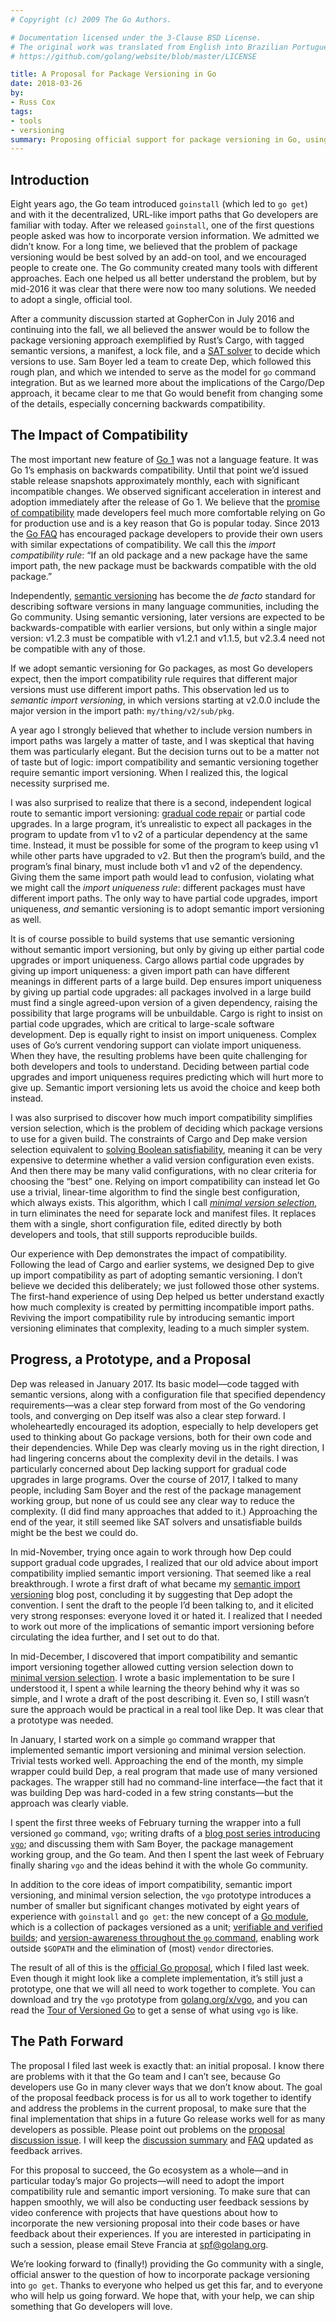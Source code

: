 ```yaml
---
# Copyright (c) 2009 The Go Authors.

# Documentation licensed under the 3-Clause BSD License.
# The original work was translated from English into Brazilian Portuguese.
# https://github.com/golang/website/blob/master/LICENSE

title: A Proposal for Package Versioning in Go
date: 2018-03-26
by:
- Russ Cox
tags:
- tools
- versioning
summary: Proposing official support for package versioning in Go, using Go modules.
---
```


## Introduction

Eight years ago, the Go team introduced `goinstall`
(which led to `go get`)
and with it the decentralized, URL-like import paths
that Go developers are familiar with today.
After we released `goinstall`, one of the first questions people asked
was how to incorporate version information.
We admitted we didn’t know.
For a long time, we believed that the problem of package versioning
would be best solved by an add-on tool,
and we encouraged people to create one.
The Go community created many tools with different approaches.
Each one helped us all better understand the problem,
but by mid-2016 it was clear that there were now too many solutions.
We needed to adopt a single, official tool.

After a community discussion started at GopherCon in July 2016 and continuing into the fall,
we all believed the answer would be to follow the package versioning approach
exemplified by Rust’s Cargo, with tagged semantic versions,
a manifest, a lock file, and a
[SAT solver](https://research.swtch.com/version-sat) to decide which versions to use.
Sam Boyer led a team to create Dep, which followed this rough plan,
and which we intended to serve as the model for `go` command integration.
But as we learned more about the implications of the Cargo/Dep approach,
it became clear to me that Go would benefit from changing
some of the details, especially concerning backwards compatibility.

## The Impact of Compatibility

The most important new feature of
[Go 1](/blog/preview-of-go-version-1)
was not a language feature.
It was Go 1’s emphasis on backwards compatibility.
Until that point we’d issued stable release
snapshots approximately monthly,
each with significant incompatible changes.
We observed significant acceleration in interest and adoption
immediately after the release of Go 1.
We believe that the
[promise of compatibility](/doc/go1compat.html)
made developers feel much more comfortable relying on
Go for production use
and is a key reason that Go is popular today.
Since 2013 the
[Go FAQ](/doc/faq#get_version)
has encouraged package developers to provide their own
users with similar expectations of compatibility.
We call this the _import compatibility rule_:
“If an old package and a new package have the same import path,
the new package must be backwards compatible with the old package.”

Independently,
[semantic versioning](http://semver.org/)
has become the _de facto_
standard for describing software versions in many language communities,
including the Go community.
Using semantic versioning, later versions are expected to be
backwards-compatible with earlier versions,
but only within a single major version:
v1.2.3 must be compatible with v1.2.1 and v1.1.5,
but v2.3.4 need not be compatible with any of those.

If we adopt semantic versioning for Go packages,
as most Go developers expect,
then the import compatibility rule requires that
different major versions must use different import paths.
This observation led us to _semantic import versioning_,
in which versions starting at v2.0.0 include the major
version in the import path: `my/thing/v2/sub/pkg`.

A year ago I strongly believed that whether to include
version numbers in import paths was largely a matter of taste,
and I was skeptical that having them was particularly elegant.
But the decision turns out to be a matter not of taste but of logic:
import compatibility and semantic versioning together require
semantic import versioning.
When I realized this, the logical necessity surprised me.

I was also surprised to realize that
there is a second, independent logical route to
semantic import versioning:
[gradual code repair](/talks/2016/refactor.article)
or partial code upgrades.
In a large program, it’s unrealistic to expect all packages in the program
to update from v1 to v2 of a particular dependency at the same time.
Instead, it must be possible for some of the program to keep using v1
while other parts have upgraded to v2.
But then the program’s build, and the program’s final binary,
must include both v1 and v2 of the dependency.
Giving them the same import path would lead to confusion,
violating what we might call the _import uniqueness rule_:
different packages must have different import paths.
The only way to have
partial code upgrades, import uniqueness, _and_ semantic versioning
is to adopt
semantic import versioning as well.

It is of course possible to build systems that use semantic versioning
without semantic import versioning,
but only by giving up either partial code upgrades or import uniqueness.
Cargo allows partial code upgrades by
giving up import uniqueness:
a given import path can have different meanings
in different parts of a large build.
Dep ensures import uniqueness by
giving up partial code upgrades:
all packages involved in a large build must find
a single agreed-upon version of a given dependency,
raising the possibility that large programs will be unbuildable.
Cargo is right to insist on partial code upgrades,
which are critical to large-scale software development.
Dep is equally right to insist on import uniqueness.
Complex uses of Go’s current vendoring support can violate import uniqueness.
When they have, the resulting problems have been quite challenging
for both developers and tools to understand.
Deciding between partial code upgrades
and import uniqueness
requires predicting which will hurt more to give up.
Semantic import versioning lets us avoid the choice
and keep both instead.

I was also surprised to discover how much
import compatibility simplifies version selection,
which is the problem of deciding which package versions to use for a given build.
The constraints of Cargo and Dep make version selection
equivalent to
[solving Boolean satisfiability](https://research.swtch.com/version-sat),
meaning it can be very expensive to determine whether
a valid version configuration even exists.
And then there may be many valid configurations,
with no clear criteria for choosing the “best” one.
Relying on import compatibility can instead let Go use
a trivial, linear-time algorithm
to find the single best configuration, which always exists.
This algorithm,
which I call
[_minimal version selection_](https://research.swtch.com/vgo-mvs),
in turn eliminates the need for separate lock and manifest files.
It replaces them with a single, short configuration file,
edited directly by both developers and tools,
that still supports reproducible builds.

Our experience with Dep demonstrates the impact of compatibility.
Following the lead of Cargo and earlier systems,
we designed Dep to give up import compatibility
as part of adopting semantic versioning.
I don’t believe we decided this deliberately;
we just followed those other systems.
The first-hand experience of using Dep helped us
better understand exactly how much complexity
is created by permitting incompatible import paths.
Reviving the import compatibility rule
by introducing semantic import versioning
eliminates that complexity,
leading to a much simpler system.

## Progress, a Prototype, and a Proposal

Dep was released in January 2017.
Its basic model—code tagged with
semantic versions, along with a configuration file that
specified dependency requirements—was
a clear step forward from most of the Go vendoring tools,
and converging on Dep itself was also a clear step forward.
I wholeheartedly encouraged its adoption,
especially to help developers get used to thinking about Go package versions,
both for their own code and their dependencies.
While Dep was clearly moving us in the right direction, I had lingering concerns
about the complexity devil in the details.
I was particularly concerned about Dep
lacking support for gradual code upgrades in large programs.
Over the course of 2017, I talked to many people,
including Sam Boyer and the rest of the
package management working group,
but none of us could see any clear way to reduce the complexity.
(I did find many approaches that added to it.)
Approaching the end of the year,
it still seemed like SAT solvers and unsatisfiable builds
might be the best we could do.

In mid-November, trying once again to work through
how Dep could support gradual code upgrades,
I realized that our old advice about import compatibility
implied semantic import versioning.
That seemed like a real breakthrough.
I wrote a first draft of what became my
[semantic import versioning](https://research.swtch.com/vgo-import)
blog post,
concluding it by suggesting that Dep adopt the convention.
I sent the draft to the people I’d been talking to,
and it elicited very strong responses:
everyone loved it or hated it.
I realized that I needed to work out more of the
implications of semantic import versioning
before circulating the idea further,
and I set out to do that.

In mid-December, I discovered that import compatibility
and semantic import versioning together allowed
cutting version selection down to [minimal version selection](https://research.swtch.com/vgo-mvs).
I wrote a basic implementation to be sure I understood it,
I spent a while learning the theory behind why it was so simple,
and I wrote a draft of the post describing it.
Even so, I still wasn’t sure the approach would be practical
in a real tool like Dep.
It was clear that a prototype was needed.

In January, I started work on a simple `go` command wrapper
that implemented semantic import versioning
and minimal version selection.
Trivial tests worked well.
Approaching the end of the month,
my simple wrapper could build Dep,
a real program that made use of many versioned packages.
The wrapper still had no command-line interface—the fact that
it was building Dep was hard-coded in a few string constants—but
the approach was clearly viable.

I spent the first three weeks of February turning the
wrapper into a full versioned `go` command, `vgo`;
writing drafts of a
[blog post series introducing `vgo`](https://research.swtch.com/vgo);
and discussing them with
Sam Boyer, the package management working group,
and the Go team.
And then I spent the last week of February finally
sharing `vgo` and the ideas behind it with the whole Go community.

In addition to the core ideas of import compatibility,
semantic import versioning, and minimal version selection,
the `vgo` prototype introduces a number of smaller
but significant changes motivated by eight years of
experience with `goinstall` and `go get`:
the new concept of a [Go module](https://research.swtch.com/vgo-module),
which is a collection of packages versioned as a unit;
[verifiable and verified builds](https://research.swtch.com/vgo-repro);
and
[version-awareness throughout the `go` command](https://research.swtch.com/vgo-cmd),
enabling work outside `$GOPATH`
and the elimination of (most) `vendor` directories.

The result of all of this is the [official Go proposal](/design/24301-versioned-go),
which I filed last week.
Even though it might look like a complete implementation,
it’s still just a prototype,
one that we will all need to work together to complete.
You can download and try the `vgo` prototype from [golang.org/x/vgo](https://golang.org/x/vgo),
and you can read the
[Tour of Versioned Go](https://research.swtch.com/vgo-tour)
to get a sense of what using `vgo` is like.

## The Path Forward

The proposal I filed last week is exactly that: an initial proposal.
I know there are problems with it that the Go team and I can’t see,
because Go developers use Go in many clever ways that we don’t know about.
The goal of the proposal feedback process is for us all to work together
to identify and address the problems in the current proposal,
to make sure that the final implementation that ships in a future
Go release works well for as many developers as possible.
Please point out problems on the [proposal discussion issue](/issue/24301).
I will keep the
[discussion summary](/issue/24301#issuecomment-371228742)
and
[FAQ](/issue/24301#issuecomment-371228664)
updated as feedback arrives.

For this proposal to succeed, the Go ecosystem as a
whole—and in particular today’s major Go projects—will need to
adopt the import compatibility rule and semantic import versioning.
To make sure that can happen smoothly,
we will also be conducting user feedback sessions
by video conference with projects that have questions about
how to incorporate the new versioning proposal into their code bases
or have feedback about their experiences.
If you are interested in participating in such a session,
please email Steve Francia at spf@golang.org.

We’re looking forward to (finally!) providing the Go community with a single, official answer
to the question of how to incorporate package versioning into `go get`.
Thanks to everyone who helped us get this far, and to everyone who will help us going forward.
We hope that, with your help, we can ship something that Go developers will love.
